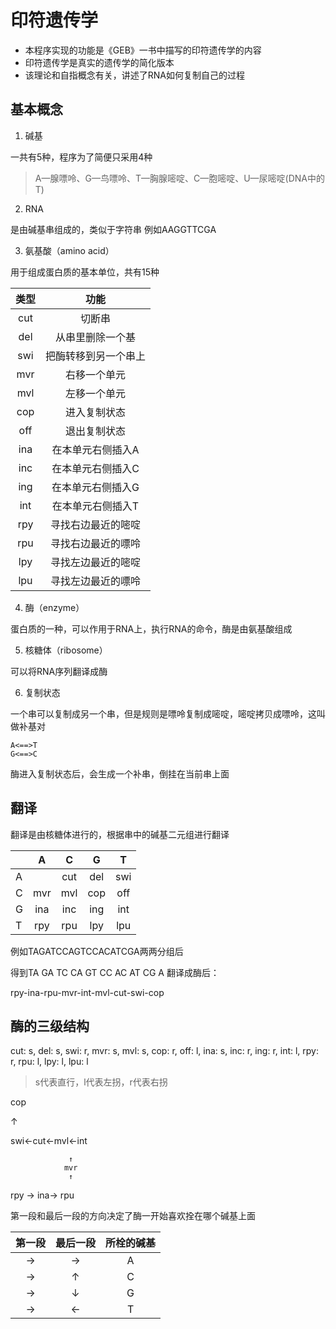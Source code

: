 # 印符遗传学
* 本程序实现的功能是《GEB》一书中描写的印符遗传学的内容
* 印符遗传学是真实的遗传学的简化版本
* 该理论和自指概念有关，讲述了RNA如何复制自己的过程
## 基本概念
1. 碱基

一共有5种，程序为了简便只采用4种
> A—腺嘌呤、G—鸟嘌呤、T—胸腺嘧啶、C—胞嘧啶、U—尿嘧啶(DNA中的T)

2. RNA

是由碱基串组成的，类似于字符串
例如AAGGTTCGA

3. 氨基酸（amino acid）

用于组成蛋白质的基本单位，共有15种

|类型|功能
|:---:|:---:|
|cut|切断串
|del|从串里删除一个基
|swi|把酶转移到另一个串上
|mvr|右移一个单元
|mvl|左移一个单元
|cop|进入复制状态
|off|退出复制状态
|ina|在本单元右侧插入A
|inc|在本单元右侧插入C
|ing|在本单元右侧插入G
|int|在本单元右侧插入T
|rpy|寻找右边最近的嘧啶
|rpu|寻找右边最近的嘌呤
|lpy|寻找左边最近的嘧啶
|lpu|寻找左边最近的嘌呤

4. 酶（enzyme）

蛋白质的一种，可以作用于RNA上，执行RNA的命令，酶是由氨基酸组成

5. 核糖体（ribosome）

可以将RNA序列翻译成酶

6. 复制状态

一个串可以复制成另一个串，但是规则是嘌呤复制成嘧啶，嘧啶拷贝成嘌呤，这叫做补基对
    
    A<==>T
    G<==>C

酶进入复制状态后，会生成一个补串，倒挂在当前串上面

## 翻译

翻译是由核糖体进行的，根据串中的碱基二元组进行翻译


| | A | C | G | T 
|---|:---:|:---:|:---:|:---:
|A||cut|del|swi
|C|mvr|mvl|cop|off
|G|ina|inc|ing|int
|T|rpy|rpu|lpy|lpu

例如TAGATCCAGTCCACATCGA两两分组后

得到TA GA TC CA GT CC AC AT CG A
翻译成酶后：

rpy-ina-rpu-mvr-int-mvl-cut-swi-cop

## 酶的三级结构
cut: s,
    del: s,
    swi: r,
    mvr: s,
    mvl: s,
    cop: r,
    off: l,
    ina: s,
    inc: r,
    ing: r,
    int: l,
    rpy: r,
    rpu: l,
    lpy: l,
    lpu: l
> s代表直行，l代表左拐，r代表右拐

cop

↑

swi←cut←mvl←int

                 ↑
                mvr
                 ↑
rpy → ina→    rpu


第一段和最后一段的方向决定了酶一开始喜欢拴在哪个碱基上面

|第一段|最后一段|所栓的碱基
|:-:|:-:|:-:|
|→|→|A
|→|↑|C
|→|↓|G
|→|←|T

